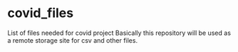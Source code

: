 # covid_files
List of files needed for covid project
Basically this repository will be used as a remote storage site for csv and other files.

